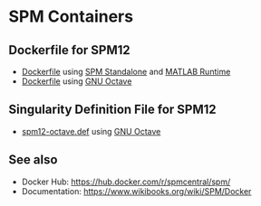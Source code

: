 # SPM Containers

## Dockerfile for SPM12

* [Dockerfile](https://github.com/spm/spm-docker/blob/main/matlab/Dockerfile) using [SPM Standalone](https://www.wikibooks.org/wiki/SPM/Standalone) and [MATLAB Runtime](https://www.mathworks.com/products/compiler/matlab-runtime.html)
* [Dockerfile](https://github.com/spm/spm-docker/blob/main/octave/Dockerfile) using [GNU Octave](https://www.octave.org/)

## Singularity Definition File for SPM12

* [spm12-octave.def](https://github.com/spm/spm-docker/blob/main/singularity/spm12-octave.def) using [GNU Octave](https://www.octave.org/)

## See also

* Docker Hub: https://hub.docker.com/r/spmcentral/spm/
* Documentation: https://www.wikibooks.org/wiki/SPM/Docker
